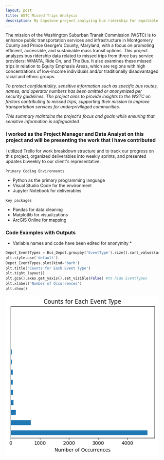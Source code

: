 ```yaml
---
layout: post
title: WSTC Missed Trips Analysis
description: My Capstone project analyzing bus ridership for equitable transport in Maryland
---
```


The mission of the Washington Suburban Transit Commission (WSTC) is to enhance public transportation services and infrastructure in Montgomery County and Prince George's County, Maryland, with a focus on promoting efficient, accessible, and sustainable mass transit options. This project analyzes bus ridership data related to missed trips from three bus service providers: WMATA, Ride On, and The Bus. It also examines these missed trips in relation to Equity Emphasis Areas, which are regions with high concentrations of low-income individuals and/or traditionally disadvantaged racial and ethnic groups.

*To protect confidentiality, sensitive information such as specific bus routes, names, and operator numbers has been omitted or anonymized per security guidelines. The project aims to provide insights to the WSTC on factors contributing to missed trips, supporting their mission to improve transportation services for underprivileged communities.*

*This summary maintains the project's focus and goals while ensuring that sensitive information is safeguarded*

### I worked as the Project Manager and Data Analyst on this project and will be presenting the work that I have contributed ###
I utilized Trello for work breakdown structure and to track our progress on this project, organized deliverables into weekly sprints, and presented updates biweekly to our client's representative. 

`Primary Coding Environments`
* Python as the primary programming language
* Visual Studio Code for the environment
* Jupyter Notebook for deliverables 

`Key packages`
* Pandas for data cleaning
* Matplotlib for visualizations
* ArcGIS Online for mapping

### Code Examples with Outputs ###
* Variable names and code have been edited for anonymity *
~~~python
Depot_EventTypes = Bus_Depot.groupby('EventType').size().sort_values(ascending=False)
plt.style.use('default')
Depot_EventTypes.plot(kind='barh')
plt.title('Counts for Each Event Type')
plt.tight_layout()
plt.gca().axes.get_yaxis().set_visible(False) #to hide EventTypes
plt.xlabel('Number of Occurrences')
plt.show()
~~~

<img src="https://github.com/jchan125/gradfolio/blob/master/assets/images/count_eventType.png?raw=true" width=500 alt="Count of EventTypes">

